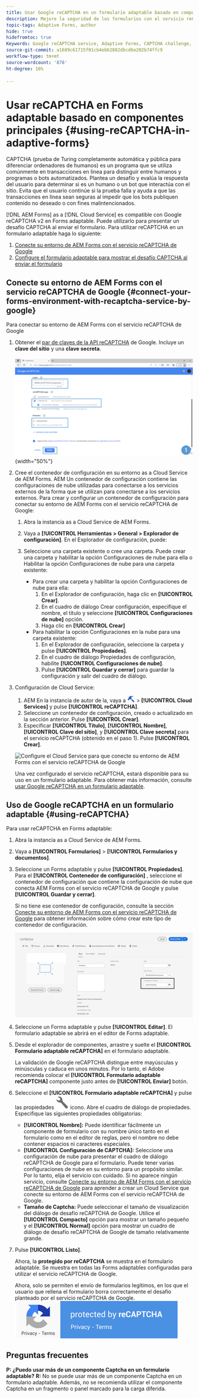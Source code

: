 ```yaml
---
title: Usar Google reCAPTCHA en un formulario adaptable basado en componentes principales
description: Mejore la seguridad de los formularios con el servicio reCAPTCHA de Google sin esfuerzo. Guía paso a paso en el interior!
topic-tags: Adaptive Forms, author
hide: true
hidefromtoc: true
Keywords: Google reCAPTCHA service, Adaptive Forms, CAPTCHA challenge, Bot prevention, Core Components, Form submission security, Form spam prevention
source-git-commit: a1689c61715f01cb4eb62882dbcd6e202b74ffc9
workflow-type: tm+mt
source-wordcount: '878'
ht-degree: 16%

---
```


# Usar reCAPTCHA en Forms adaptable basado en componentes principales {#using-reCAPTCHA-in-adaptive-forms}

CAPTCHA (prueba de Turing completamente automática y pública para diferenciar ordenadores de humanos) es un programa que se utiliza comúnmente en transacciones en línea para distinguir entre humanos y programas o bots automatizados. Plantea un desafío y evalúa la respuesta del usuario para determinar si es un humano o un bot que interactúa con el sitio. Evita que el usuario continúe si la prueba falla y ayuda a que las transacciones en línea sean seguras al impedir que los bots publiquen contenido no deseado o con fines malintencionados.

[!DNL AEM Forms] as a [!DNL Cloud Service] es compatible con Google reCAPTCHA v2 en Forms adaptable. Puede utilizarlo para presentar un desafío CAPTCHA al enviar el formulario. Para utilizar reCAPTCHA en un formulario adaptable haga lo siguiente:

1. [Conecte su entorno de AEM Forms con el servicio reCAPTCHA de Google](#connect-your-forms-environment-with-recaptcha-service-by-google)
1. [Configure el formulario adaptable para mostrar el desafío CAPTCHA al enviar el formulario](#using-reCAPTCHA)

## Conecte su entorno de AEM Forms con el servicio reCAPTCHA de Google {#connect-your-forms-environment-with-recaptcha-service-by-google}

Para conectar su entorno de AEM Forms con el servicio reCAPTCHA de Google

1. Obtener el [par de claves de la API reCAPTCHA](https://www.google.com/recaptcha/admin) de Google. Incluye un **clave del sitio** y una **clave secreta**.

   ![Cree la configuración reCAPTCHA de Google del sitio web de Google para obtener las claves reCAPTCHA](/help/forms/assets/google-captcha.gif){width="50%"}
1. Cree el contenedor de configuración en su entorno as a Cloud Service de AEM Forms. AEM Un contenedor de configuración contiene las configuraciones de nube utilizadas para conectarse a los servicios externos de la forma que se utilizan para conectarse a los servicios externos. Para crear y configurar un contenedor de configuración para conectar su entorno de AEM Forms con el servicio reCAPTCHA de Google:
   1. Abra la instancia as a Cloud Service de AEM Forms.
   1. Vaya a **[!UICONTROL Herramientas > General > Explorador de configuración]**. En el Explorador de configuración, puede:
   1. Seleccione una carpeta existente o cree una carpeta. Puede crear una carpeta y habilitar la opción Configuraciones de nube para ella o Habilitar la opción Configuraciones de nube para una carpeta existente:

      * Para crear una carpeta y habilitar la opción Configuraciones de nube para ella:
         1. En el Explorador de configuración, haga clic en **[!UICONTROL Crear]**.
         1. En el cuadro de diálogo Crear configuración, especifique el nombre, el título y seleccione **[!UICONTROL Configuraciones de nube]** opción.
         1. Haga clic en **[!UICONTROL Crear]**
      * Para habilitar la opción Configuraciones en la nube para una carpeta existente:
         1. En el Explorador de configuración, seleccione la carpeta  y pulse **[!UICONTROL Propiedades]**.
         1. En el cuadro de diálogo Propiedades de configuración, habilite **[!UICONTROL Configuraciones de nube]**.
         1. Pulse **[!UICONTROL Guardar y cerrar]** para guardar la configuración y salir del cuadro de diálogo.

1. Configuración de Cloud Service:
   1. AEM En la instancia de autor de la, vaya a ![tools-1](assets/tools-1.png) > **[!UICONTROL Cloud Services]** y pulse **[!UICONTROL reCAPTCHA]**.
   1. Seleccione un contenedor de configuración, creado o actualizado en la sección anterior. Pulse **[!UICONTROL Crear]**.
   1. Especificar **[!UICONTROL Título]**, **[!UICONTROL Nombre]**, **[!UICONTROL Clave del sitio]**, y **[!UICONTROL Clave secreta]** para el servicio reCAPTCHA (obtenido en el paso 1). Pulse **[!UICONTROL Crear]**.


   ![Configure el Cloud Service para que conecte su entorno de AEM Forms con el servicio reCAPTCHA de Google](/help/forms/assets/captcha-configuration.gif)



   Una vez configurado el servicio reCAPTCHA, estará disponible para su uso en un formulario adaptable. Para obtener más información, consulte [usar Google reCAPTCHA en un formulario adaptable](#using-reCAPTCHA).


## Uso de Google reCAPTCHA en un formulario adaptable {#using-reCAPTCHA}

Para usar reCAPTCHA en Forms adaptable:

1. Abra la instancia as a Cloud Service de AEM Forms.
1. Vaya a **[!UICONTROL Formularios]** > **[!UICONTROL Formularios y documentos]**.
1. Seleccione un Forms adaptable y pulse **[!UICONTROL Propiedades]**. Para el **[!UICONTROL Contenedor de configuración]** , seleccione el contenedor de configuración que contiene la configuración de nube que conecta AEM Forms con el servicio reCAPTCHA de Google y pulse **[!UICONTROL Guardar y cerrar]**.

   Si no tiene ese contenedor de configuración, consulte la sección [Conecte su entorno de AEM Forms con el servicio reCAPTCHA de Google](#connect-your-forms-environment-with-recaptcha-service-by-google) para obtener información sobre cómo crear este tipo de contenedor de configuración.

   ![Seleccionar contenedor de configuración](/help/forms/assets/captcha-properties.png)

1. Seleccione un Forms adaptable y pulse **[!UICONTROL Editar]**. El formulario adaptable se abrirá en el editor de Forms adaptable.
1. Desde el explorador de componentes, arrastre y suelte el **[!UICONTROL Formulario adaptable reCAPTCHA]** en el formulario adaptable.

   La validación de Google reCAPTCHA distingue entre mayúsculas y minúsculas y caduca en unos minutos. Por lo tanto, el Adobe recomienda colocar el **[!UICONTROL Formulario adaptable reCAPTCHA]** componente justo antes de **[!UICONTROL Enviar]** botón.

1. Seleccione el **[!UICONTROL Formulario adaptable reCAPTCHA]** y pulse las propiedades ![Icono Propiedades](assets/configure-icon.svg) icono. Abre el cuadro de diálogo de propiedades. Especifique las siguientes propiedades obligatorias:
   * **[!UICONTROL Nombre]:** Puede identificar fácilmente un componente de formulario con su nombre único tanto en el formulario como en el editor de reglas, pero el nombre no debe contener espacios ni caracteres especiales.
   * **[!UICONTROL Configuración de CAPTCHA]:** Seleccione una configuración de nube para presentar el cuadro de diálogo reCAPTCHA de Google para el formulario. Puede tener varias configuraciones de nube en su entorno para un propósito similar. Por lo tanto, elija el servicio con cuidado. Si no aparece ningún servicio, consulte [Conecte su entorno de AEM Forms con el servicio reCAPTCHA de Google](#connect-your-forms-environment-with-recaptcha-service-by-google) para aprender a crear un Cloud Service que conecte su entorno de AEM Forms con el servicio reCAPTCHA de Google.
   * **Tamaño de Captcha:** Puede seleccionar el tamaño de visualización del diálogo de desafío reCAPTCHA de Google. Utilice el **[!UICONTROL Compacto]** opción para mostrar un tamaño pequeño y el **[!UICONTROL Normal]** opción para mostrar un cuadro de diálogo de desafío reCAPTCHA de Google de tamaño relativamente grande.

1. Pulse **[!UICONTROL Listo]**.

   Ahora, la **protegido por reCAPTCHA** se muestra en el formulario adaptable. Se muestra en todas las Forms adaptables configuradas para utilizar el servicio reCAPTCHA de Google.

   Ahora, solo se permiten el envío de formularios legítimos, en los que el usuario que rellena el formulario borra correctamente el desafío planteado por el servicio reCAPTCHA de Google.
   ![Distintivo protegido por reCAPTCHA de Google](/help/forms/assets/google-recaptcha-v2.png)

<!--
### Show or hide CAPTCHA component based on rules {#show-hide-captcha}

You can select to show or hide the CAPTCHA component based on rules that you apply on a component in an Adaptive Form. Tap the component, select ![edit rules](assets/edit-rules-icon.svg), and tap **[!UICONTROL Create]** to create a rule. For more information on creating rules, see [Rule Editor](rule-editor.md).

For example, the CAPTCHA component must display in an Adaptive Form only if the Currency Value field in the form has a value of more than 25000.

Tap the **[!UICONTROL Currency Value]** field in the form and create the following rules:

![Show or hide rules](assets/rules-show-hide-captcha.png)

   >[!NOTE]
   >
   > When you select a reCAPTCHA v2 configuration and the size is set to [!UICONTROL Invisible], the show/hide option remains disabled.

   -->

## Preguntas frecuentes

**P: ¿Puedo usar más de un componente Captcha en un formulario adaptable?**
**R:** No se puede usar más de un componente Captcha en un formulario adaptable. Además, no se recomienda utilizar el componente Captcha en un fragmento o panel marcado para la carga diferida.

